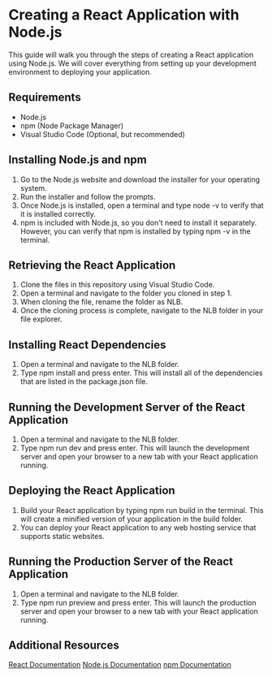 # Creating a React Application with Node.js
This guide will walk you through the steps of creating a React application using Node.js. We will cover everything from setting up your development environment to deploying your application.

## Requirements
- Node.js
- npm (Node Package Manager)
- Visual Studio Code (Optional, but recommended)

## Installing Node.js and npm
1. Go to the Node.js website and download the installer for your operating system.
2. Run the installer and follow the prompts.
3. Once Node.js is installed, open a terminal and type node -v to verify that it is installed correctly.
4. npm is included with Node.js, so you don't need to install it separately. However, you can verify that npm is installed by typing npm -v in the terminal.

## Retrieving the React Application
1. Clone the files in this repository using Visual Studio Code.
2. Open a terminal and navigate to the folder you cloned in step 1.
3. When cloning the file, rename the folder as NLB.
4. Once the cloning process is complete, navigate to the NLB folder in your file explorer.

## Installing React Dependencies
1. Open a terminal and navigate to the NLB folder.
2. Type npm install and press enter. This will install all of the dependencies that are listed in the package.json file.

## Running the Development Server of the React Application
1. Open a terminal and navigate to the NLB folder.
2. Type npm run dev and press enter. This will launch the development server and open your browser to a new tab with your React application running.

## Deploying the React Application
1. Build your React application by typing npm run build in the terminal. This will create a minified version of your application in the build folder.
2. You can deploy your React application to any web hosting service that supports static websites.

## Running the Production Server of the React Application 
1. Open a terminal and navigate to the NLB folder.
2. Type npm run preview and press enter. This will launch the production server and open your browser to a new tab with your React application running.

## Additional Resources
[React Documentation](https://react.dev/)
[Node.js Documentation](https://nodejs.org/en)
[npm Documentation](https://www.npmjs.com/)
